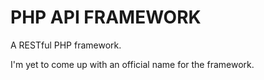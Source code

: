 # PHP API FRAMEWORK

A RESTful PHP framework.

I'm yet to come up with an official name for the framework.
